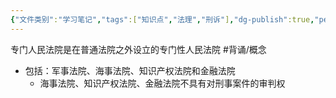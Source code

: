 ```yaml
---
{"文件类别":"学习笔记","tags":["知识点","法理","刑诉"],"dg-publish":true,"permalink":"/学习笔记studyup/刑事诉讼法/专门人民法院/","dgPassFrontmatter":true,"created":"2024-09-23T16:31:55.662+08:00","updated":"2024-10-25T12:43:56.199+08:00"}
---
```


专门人民法院是在普通法院之外设立的专门性人民法院 #背诵/概念 
- 包括：军事法院、海事法院、知识产权法院和金融法院
	- 海事法院、知识产权法院、金融法院不具有对刑事案件的审判权
